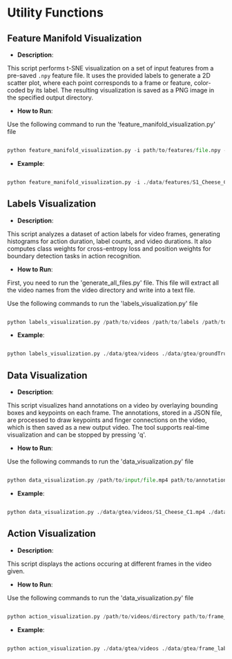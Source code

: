 # **Utility Functions** 


## **Feature Manifold Visualization**

- **Description**:

This script performs t-SNE visualization on a set of input features from a  pre-saved `.npy` feature file. It uses the provided labels to generate a 2D scatter plot, where each point corresponds to a frame or feature, color-coded by its label. The resulting visualization is saved as a PNG image in the specified output directory.

- **How to Run**:

Use the following command to run the 'feature_manifold_visualization.py' file

```python

python feature_manifold_visualization.py -i path/to/features/file.npy -l path/to/groundTruth/file.txt

```

- **Example**:

```python

python feature_manifold_visualization.py -i ./data/features/S1_Cheese_C1.npy -l ./data/features/S1_Cheese_C1.txt

```

## **Labels Visualization**

- **Description**:

This script analyzes a dataset of action labels for video frames, generating histograms for action duration, label counts, and video durations. It also computes class weights for cross-entropy loss and position weights for boundary detection tasks in action recognition.

- **How to Run**:

First, you need to run the 'generate_all_files.py' file. This file will extract all the video names from the video directory and write into a text file.

Use the following commands to run the 'labels_visualization.py' file

```python

python labels_visualization.py /path/to/videos /path/to/labels /path/to/mapping.txt /path/to/output

```

- **Example**:

```python

python labels_visualization.py ./data/gtea/videos ./data/gtea/groundTruth ./data/mapping.txt /output

```

## **Data Visualization**

- **Description**:

This script visualizes hand annotations on a video by overlaying bounding boxes and keypoints on each frame. The annotations, stored in a JSON file, are processed to draw keypoints and finger connections on the video, which is then saved as a new output video. The tool supports real-time visualization and can be stopped by pressing 'q'.

- **How to Run**:

Use the following commands to run the 'data_visualization.py' file

```python

python data_visualization.py /path/to/input/file.mp4 path/to/annotations.json path/to/output.mp4

```

- **Example**:

```python

python data_visualization.py ./data/gtea/videos/S1_Cheese_C1.mp4 ./data/annotations.json output/S1_Cheese_C1.mp4

```

## **Action Visualization**

- **Description**:

This script displays the actions occuring at different frames in the video given.

- **How to Run**:

Use the following commands to run the 'data_visualization.py' file

```python

python action_visualization.py /path/to/videos/directory path/to/frame_labels/directory path/to/output/directory

```

- **Example**:

```python

python action_visualization.py ./data/gtea/videos ./data/gtea/frame_labels ./output


```
